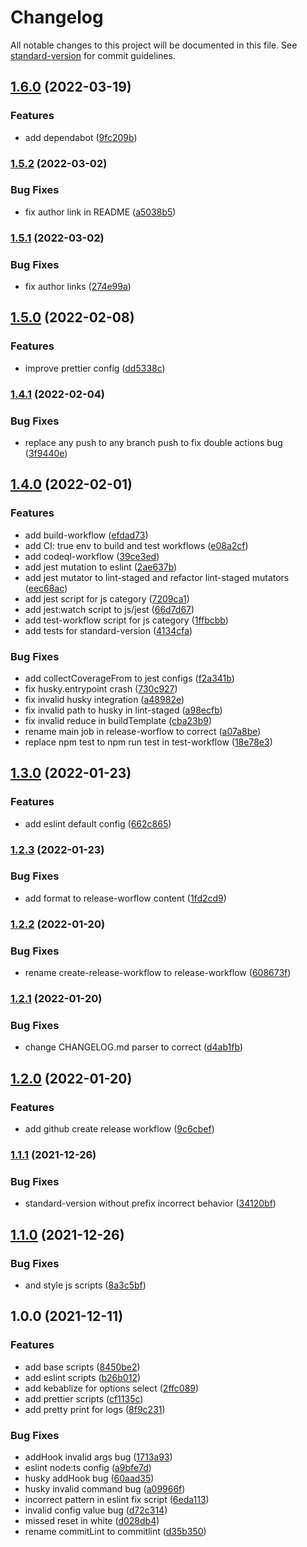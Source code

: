 # Changelog

All notable changes to this project will be documented in this file. See [standard-version](https://github.com/conventional-changelog/standard-version) for commit guidelines.

## [1.6.0](https://github.com/allohamora/cli/compare/1.5.2...1.6.0) (2022-03-19)

### Features

- add dependabot ([9fc209b](https://github.com/allohamora/cli/commit/9fc209bc9bb6e5efaef02d952176417df4aff0d7))

### [1.5.2](https://github.com/allohamora/cli/compare/1.5.1...1.5.2) (2022-03-02)

### Bug Fixes

- fix author link in README ([a5038b5](https://github.com/allohamora/cli/commit/a5038b5d785e8dbb48123b565e188af7ddc88275))

### [1.5.1](https://github.com/allohamora/cli/compare/1.5.0...1.5.1) (2022-03-02)

### Bug Fixes

- fix author links ([274e99a](https://github.com/allohamora/cli/commit/274e99a7495f5544ad2c2f9b27134f66e5a83171))

## [1.5.0](https://github.com/allohamora/cli/compare/1.4.1...1.5.0) (2022-02-08)

### Features

- improve prettier config ([dd5338c](https://github.com/allohamora/cli/commit/dd5338cf5371252cd04fab80540047c1c89c980a))

### [1.4.1](https://github.com/allohamora/cli/compare/1.4.0...1.4.1) (2022-02-04)

### Bug Fixes

- replace any push to any branch push to fix double actions bug ([3f9440e](https://github.com/allohamora/cli/commit/3f9440e2c44c15fd47a3146a043818d9eba35b44))

## [1.4.0](https://github.com/allohamora/cli/compare/1.3.0...1.4.0) (2022-02-01)

### Features

- add build-workflow ([efdad73](https://github.com/allohamora/cli/commit/efdad73e6746f75d7a78fa13905be66e6e38c0b6))
- add CI: true env to build and test workflows ([e08a2cf](https://github.com/allohamora/cli/commit/e08a2cf842ca23a30ba1e421e45858c343151145))
- add codeql-workflow ([39ce3ed](https://github.com/allohamora/cli/commit/39ce3ed77b89d81ce0db9add3a2552ed05b2a7ed))
- add jest mutation to eslint ([2ae637b](https://github.com/allohamora/cli/commit/2ae637b0f480137b9fa73bb92ef41b2a748f4020))
- add jest mutator to lint-staged and refactor lint-staged mutators ([eec68ac](https://github.com/allohamora/cli/commit/eec68ac8c11f15e8ce6e0b04d466c1ad8a2c901d))
- add jest script for js category ([7209ca1](https://github.com/allohamora/cli/commit/7209ca15ea15163fcf9d97112d935d18047eb0be))
- add jest:watch script to js/jest ([66d7d67](https://github.com/allohamora/cli/commit/66d7d67c6d2cc6bb16bc90df2d443b0665b4c2c8))
- add test-workflow script for js category ([1ffbcbb](https://github.com/allohamora/cli/commit/1ffbcbb1773f936553ccaecffcc5f35df0e10758))
- add tests for standard-version ([4134cfa](https://github.com/allohamora/cli/commit/4134cfae73c0ef630916304900cc74385ad4970f))

### Bug Fixes

- add collectCoverageFrom to jest configs ([f2a341b](https://github.com/allohamora/cli/commit/f2a341b37372ba00ce3e6b9d1e43651a0367bb19))
- fix husky.entrypoint crash ([730c927](https://github.com/allohamora/cli/commit/730c9270a6d954b13aa2e02d8641bdee039cd367))
- fix invalid husky integration ([a48982e](https://github.com/allohamora/cli/commit/a48982eef87caa75992a501da8e7985bde8d0241))
- fix invalid path to husky in lint-staged ([a98ecfb](https://github.com/allohamora/cli/commit/a98ecfbad3321902662f7e3054622c5854550d5b))
- fix invalid reduce in buildTemplate ([cba23b9](https://github.com/allohamora/cli/commit/cba23b9492ddc39d1b7f138ddb87b500cc7fc0f4))
- rename main job in release-worflow to correct ([a07a8be](https://github.com/allohamora/cli/commit/a07a8be4729ea0933a6f8d70dcaf835bf7cae0d8))
- replace npm test to npm run test in test-workflow ([18e78e3](https://github.com/allohamora/cli/commit/18e78e30565c717a62e6d2bbe3c7e3ce66694b9f))

## [1.3.0](https://github.com/allohamora/cli/compare/1.2.3...1.3.0) (2022-01-23)

### Features

- add eslint default config ([662c865](https://github.com/allohamora/cli/commit/662c8657701a35255bca566fe5b40eb21bbde150))

### [1.2.3](https://github.com/allohamora/cli/compare/1.2.2...1.2.3) (2022-01-23)

### Bug Fixes

- add format to release-worflow content ([1fd2cd9](https://github.com/allohamora/cli/commit/1fd2cd926ed406faf084ee60c268306a06e7697c))

### [1.2.2](https://github.com/allohamora/cli/compare/1.2.1...1.2.2) (2022-01-20)

### Bug Fixes

- rename create-release-workflow to release-workflow ([608673f](https://github.com/allohamora/cli/commit/608673f1201418e82ea9cb8c6cbfeb88c4fdcae4))

### [1.2.1](https://github.com/allohamora/cli/compare/1.2.0...1.2.1) (2022-01-20)

### Bug Fixes

- change CHANGELOG.md parser to correct ([d4ab1fb](https://github.com/allohamora/cli/commit/d4ab1fb8b8d7b5c835ab81d2a69380b06b1da4b5))

## [1.2.0](https://github.com/allohamora/cli/compare/1.1.1...1.2.0) (2022-01-20)

### Features

- add github create release workflow ([9c6cbef](https://github.com/allohamora/cli/commit/9c6cbefa2fb3a451094f7d57a17fa9396593f650))

### [1.1.1](https://github.com/allohamora/cli/compare/1.1.0...1.1.1) (2021-12-26)

### Bug Fixes

- standard-version without prefix incorrect behavior ([34120bf](https://github.com/allohamora/cli/commit/34120bf3a722106a0eefda2b8f69169072ac5d69))

## [1.1.0](https://github.com/allohamora/cli/compare/1.0.0...1.1.0) (2021-12-26)

### Bug Fixes

- and style js scripts ([8a3c5bf](https://github.com/allohamora/cli/commit/8a3c5bf9460fbb555c2266b396bd3a856b0ababe))

## 1.0.0 (2021-12-11)

### Features

- add base scripts ([8450be2](https://github.com/allohamora/cli/commit/8450be23d4af59b9257e3953b7eda606330c2957))
- add eslint scripts ([b26b012](https://github.com/allohamora/cli/commit/b26b012cc8cc7b32a48590c44b11709f4674d376))
- add kebablize for options select ([2ffc089](https://github.com/allohamora/cli/commit/2ffc089d3d93b69145f64c34fffeb917d067a7b2))
- add prettier scripts ([cf1135c](https://github.com/allohamora/cli/commit/cf1135ce4c621b1f8d9ae34db7954420b5f48e83))
- add pretty print for logs ([8f9c231](https://github.com/allohamora/cli/commit/8f9c231a0ebca37859a481dc3c72a57c8af12eca))

### Bug Fixes

- addHook invalid args bug ([1713a93](https://github.com/allohamora/cli/commit/1713a9343f1a16ce1ce450e3756741424d2ab365))
- eslint node:ts config ([a9bfe7d](https://github.com/allohamora/cli/commit/a9bfe7dd8db35280803d8d1e435bed3b805f5e22))
- husky addHook bug ([60aad35](https://github.com/allohamora/cli/commit/60aad35da3821b83d8af807ce6e958ea3e793373))
- husky invalid command bug ([a09966f](https://github.com/allohamora/cli/commit/a09966f0faaccba035b4943aa4fe5fb9e7434a1c))
- incorrect pattern in eslint fix script ([6eda113](https://github.com/allohamora/cli/commit/6eda11350c0b7e2fa869a5855df4493cd8cf8ff5))
- invalid config value bug ([d72c314](https://github.com/allohamora/cli/commit/d72c314c287f00ac589bb9d58ba0a5f131444648))
- missed reset in white ([d028db4](https://github.com/allohamora/cli/commit/d028db4be37d72aca71b01c92c4e297ab7dfff00))
- rename commitLint to commitlint ([d35b350](https://github.com/allohamora/cli/commit/d35b3501d35eb54c2eae1c3da2d2afc91f3593bc))
